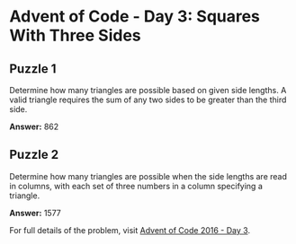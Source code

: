 # Advent of Code - Day 3: Squares With Three Sides

## Puzzle 1
Determine how many triangles are possible based on given side lengths. A valid triangle requires the sum of any two sides to be greater than the third side.

**Answer:** 862

## Puzzle 2
Determine how many triangles are possible when the side lengths are read in columns, with each set of three numbers in a column specifying a triangle.

**Answer:** 1577

For full details of the problem, visit [Advent of Code 2016 - Day 3](https://adventofcode.com/2016/day/3).
